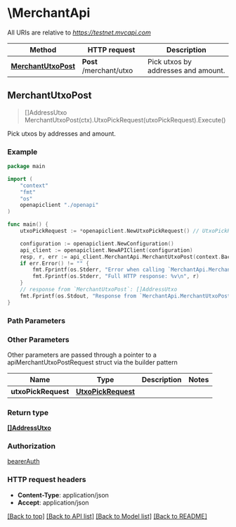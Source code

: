 # \MerchantApi

All URIs are relative to *https://testnet.mvcapi.com*

Method | HTTP request | Description
------------- | ------------- | -------------
[**MerchantUtxoPost**](MerchantApi.md#MerchantUtxoPost) | **Post** /merchant/utxo | Pick utxos by addresses and amount.



## MerchantUtxoPost

> []AddressUtxo MerchantUtxoPost(ctx).UtxoPickRequest(utxoPickRequest).Execute()

Pick utxos by addresses and amount.



### Example

```go
package main

import (
    "context"
    "fmt"
    "os"
    openapiclient "./openapi"
)

func main() {
    utxoPickRequest := *openapiclient.NewUtxoPickRequest() // UtxoPickRequest |  (optional)

    configuration := openapiclient.NewConfiguration()
    api_client := openapiclient.NewAPIClient(configuration)
    resp, r, err := api_client.MerchantApi.MerchantUtxoPost(context.Background()).UtxoPickRequest(utxoPickRequest).Execute()
    if err.Error() != "" {
        fmt.Fprintf(os.Stderr, "Error when calling `MerchantApi.MerchantUtxoPost``: %v\n", err)
        fmt.Fprintf(os.Stderr, "Full HTTP response: %v\n", r)
    }
    // response from `MerchantUtxoPost`: []AddressUtxo
    fmt.Fprintf(os.Stdout, "Response from `MerchantApi.MerchantUtxoPost`: %v\n", resp)
}
```

### Path Parameters



### Other Parameters

Other parameters are passed through a pointer to a apiMerchantUtxoPostRequest struct via the builder pattern


Name | Type | Description  | Notes
------------- | ------------- | ------------- | -------------
 **utxoPickRequest** | [**UtxoPickRequest**](UtxoPickRequest.md) |  | 

### Return type

[**[]AddressUtxo**](AddressUtxo.md)

### Authorization

[bearerAuth](../README.md#bearerAuth)

### HTTP request headers

- **Content-Type**: application/json
- **Accept**: application/json

[[Back to top]](#) [[Back to API list]](../README.md#documentation-for-api-endpoints)
[[Back to Model list]](../README.md#documentation-for-models)
[[Back to README]](../README.md)

